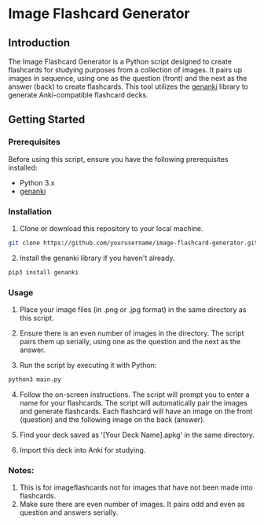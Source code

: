 # Image Flashcard Generator

## Introduction

The Image Flashcard Generator is a Python script designed to create flashcards for studying purposes from a collection of images. It pairs up images in sequence, using one as the question (front) and the next as the answer (back) to create flashcards. This tool utilizes the [genanki](https://github.com/kerrickstaley/genanki) library to generate Anki-compatible flashcard decks.

## Getting Started

### Prerequisites

Before using this script, ensure you have the following prerequisites installed:

- Python 3.x
- [genanki](https://github.com/kerrickstaley/genanki)

### Installation

1. Clone or download this repository to your local machine.

```bash
git clone https://github.com/yourusername/image-flashcard-generator.git
```
2. Install the genanki library if you haven't already.

```bash
pip3 install genanki
```
### Usage
1. Place your image files (in .png or .jpg format) in the same directory as this script.

2. Ensure there is an even number of images in the directory. The script pairs them up serially, using one as the question and the next as the answer.

3. Run the script by executing it with Python:
```bash
python3 main.py
```
4. Follow the on-screen instructions. The script will prompt you to enter a name for your flashcards.
The script will automatically pair the images and generate flashcards. Each flashcard will have an image on the front (question) and the following image on the back (answer).

5. Find your deck saved as '[Your Deck Name].apkg' in the same directory.
  
7. Import this deck into Anki for studying.
### Notes:
1. This is for imageflashcards not for images that have not been made into flashcards.
2. Make sure there are even number of images. It pairs odd and even as question and answers serially. 
